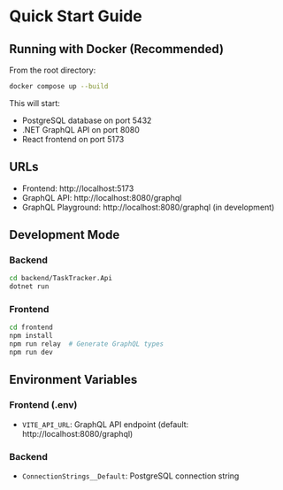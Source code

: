 # Quick Start Guide

## Running with Docker (Recommended)

From the root directory:

```bash
docker compose up --build
```

This will start:
- PostgreSQL database on port 5432
- .NET GraphQL API on port 8080
- React frontend on port 5173

## URLs

- Frontend: http://localhost:5173
- GraphQL API: http://localhost:8080/graphql
- GraphQL Playground: http://localhost:8080/graphql (in development)

## Development Mode

### Backend
```bash
cd backend/TaskTracker.Api
dotnet run
```

### Frontend
```bash
cd frontend
npm install
npm run relay  # Generate GraphQL types
npm run dev
```

## Environment Variables

### Frontend (.env)
- `VITE_API_URL`: GraphQL API endpoint (default: http://localhost:8080/graphql)

### Backend
- `ConnectionStrings__Default`: PostgreSQL connection string